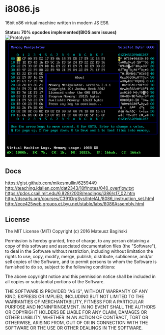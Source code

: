 # i8086.js
16bit x86 virtual machine written in modern JS ES6.

**Status: 70% opcodes implemented(BIOS asm issues)**
<br />
![Prototype](/doc/screen.gif)
![Prototype](/doc/screen-2.png)

## Docs
https://gist.github.com/mikesmullin/6259449
http://teaching.idallen.com/dat2343/10f/notes/040_overflow.txt
https://pdos.csail.mit.edu/6.828/2008/readings/i386/s17_02.htm
http://dsearls.org/courses/C391OrgSys/IntelAL/8086_instruction_set.html
http://ece425web.groups.et.byu.net/stable/labs/8086Assembly.html

## License
The MIT License (MIT)
Copyright (c) 2016 Mateusz Bagiński

Permission is hereby granted, free of charge, to any person obtaining a copy of this software and associated documentation files (the "Software"), to deal in the Software without restriction, including without limitation the rights to use, copy, modify, merge, publish, distribute, sublicense, and/or sell copies of the Software, and to permit persons to whom the Software is furnished to do so, subject to the following conditions:

The above copyright notice and this permission notice shall be included in all copies or substantial portions of the Software.

THE SOFTWARE IS PROVIDED "AS IS", WITHOUT WARRANTY OF ANY KIND, EXPRESS OR IMPLIED, INCLUDING BUT NOT LIMITED TO THE WARRANTIES OF MERCHANTABILITY, FITNESS FOR A PARTICULAR PURPOSE AND NONINFRINGEMENT. IN NO EVENT SHALL THE AUTHORS OR COPYRIGHT HOLDERS BE LIABLE FOR ANY CLAIM, DAMAGES OR OTHER LIABILITY, WHETHER IN AN ACTION OF CONTRACT, TORT OR OTHERWISE, ARISING FROM, OUT OF OR IN CONNECTION WITH THE SOFTWARE OR THE USE OR OTHER DEALINGS IN THE SOFTWARE.
